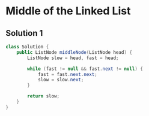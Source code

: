 # Middle of the Linked List

## Solution 1

```java
class Solution {
    public ListNode middleNode(ListNode head) {
        ListNode slow = head, fast = head;

        while (fast != null && fast.next != null) {
            fast = fast.next.next;
            slow = slow.next;
        }

        return slow;
    }
}
```
